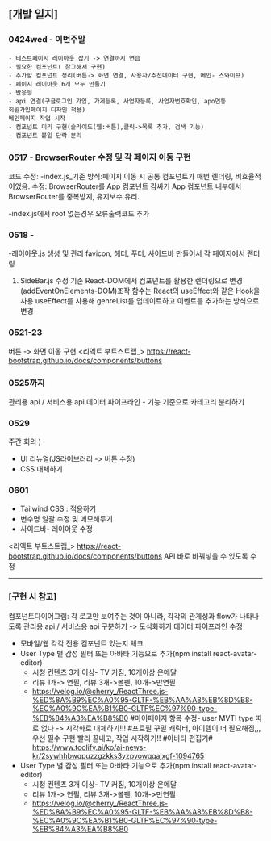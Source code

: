 ## [개발 일지]

### 0424wed - 이번주말
	- 테스트페이지 레이아웃 잡기 -> 연결까지 연습
	- 필요한 컴포넌트( 참고해서 구현)
	- 추가할 컴포넌트 정리(버튼-> 화면 연결, 사용자/추천데이터 구현, 메인- 스와이프)
	- 페이지 레이아웃 6개 모두 만들기
	- 반응형
	- api 연결(구글로그인 가입, 가게등록, 사업자등록, 사업자번호확인, apo연동
	회원가입페이지 디자인 적용)
	메인페이지 작업 시작
	- 컴포넌트 미리 구현(슬라이드(웹:버튼),클릭->목록 추가, 검색 기능)
	- 컴포넌트 붙일 단락 분리

### 0517 - BrowserRouter 수정 및 각 페이지 이동 구현
코드 수정:
-index.js_기존 방식:페이지 이동 시 공통 컴포넌트가 매번 렌더링, 비효율적이었음. 
   수정:  BrowserRouter를 App 컴포넌트 감싸기
      App 컴포넌트 내부에서 BrowserRouter를 중복방지, 유지보수 유리.

-index.js에서 root 없는경우 오류출력코드 추가


### 0518 - 
-레이아웃.js 생성 및 관리
   favicon,  헤더, 푸터, 사이드바 만들어서 각 페이지에서 랜더링
   
1. SideBar.js 수정
기존 React-DOM에서 컴포넌트를 활용한 렌더링으로 변경 
(addEventOnElements-DOM)조작 함수는 React의 useEffect와 같은 Hook을 사용
useEffect를 사용해 genreList를 업데이트하고 이벤트를 추가하는 방식으로 변경

### 0521-23
버튼 -> 화면 이동 구현
<리엑트 부트스트랩_>
https://react-bootstrap.github.io/docs/components/buttons

### 0525까지
관리용 api / 서비스용 api
데이터 파이프라인 - 기능 기준으로 카테고리 분리하기

### 0529
주간 회의 )
 - UI 리뉴얼(JS라이브러리 -> 버튼 수정)
 - CSS 대체하기


### 0601
 - Tailwind CSS : 적용하기
 - 변수명 일괄 수정 및 메모해두기
 - 사이드바- 레이아웃 수정

<리엑트 부트스트랩_>
https://react-bootstrap.github.io/docs/components/buttons
API 바로 바꿔넣을 수 있도록 수정



_  _  _  _  _  _  _  _  _  _  _

### [구현 시 참고]
컴포넌트다이어그램: 각 로고만 보여주는 것이 아니라, 각각의 관계성과 flow가 나타나도록 
관리용 api / 서비스용 api 구분하기 -> 도식화하기
데이터 파이프라인 수정
- 모바일/웹 각각 전용 컴포넌트 있는지 체크
 - User Type 별 감성 필터 또는 아바타 기능으로 추가(npm install react-avatar-editor)
	- 시청 컨텐츠 3개 이상- TV 커짐, 10개이상 은메달
	- 리뷰 1개-> 연필, 리뷰 3개->볼펜, 10개->만연필
	-  https://velog.io/@cherry_/ReactThree.js-%ED%8A%B9%EC%A0%95-GLTF-%EB%AA%A8%EB%8D%B8-%EC%A0%9C%EA%B1%B0-GLTF%EC%97%90-type-%EB%84%A3%EA%B8%B0
#마이페이지 항목 수정- user MVTI type 따로 없다 -> 시각화로 대체하기!!!
#프로필 꾸밀 캐릭터, 아이템이 더 필요해짐,,, 우선 필수 구현 빨리 끝내고, 작업 시작하기!!
#아바타 편집기#
https://www.toolify.ai/ko/ai-news-kr/2sywhhbwqpuzzgzkks3yzpvowqqajxgf-1094765	
 - User Type 별 감성 필터 또는 아바타 기능으로 추가(npm install react-avatar-editor)
	- 시청 컨텐츠 3개 이상- TV 커짐, 10개이상 은메달
	- 리뷰 1개-> 연필, 리뷰 3개->볼펜, 10개->만연필
	-  https://velog.io/@cherry_/ReactThree.js-%ED%8A%B9%EC%A0%95-GLTF-%EB%AA%A8%EB%8D%B8-%EC%A0%9C%EA%B1%B0-GLTF%EC%97%90-type-%EB%84%A3%EA%B8%B0
